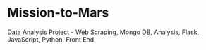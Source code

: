# Mission-to-Mars
Data Analysis Project - Web Scraping, Mongo DB, Analysis, Flask, JavaScript, Python, Front End 
